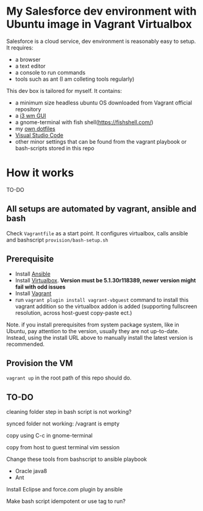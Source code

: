 # My Salesforce dev environment with Ubuntu image in Vagrant Virtualbox

Salesforce is a cloud service, dev environment is reasonably easy to setup. It requires:

- a browser
- a text editor
- a console to run commands
- tools such as ant (I am colleting tools regularly)

This dev box is tailored for myself. It contains:

- a minimum size headless ubuntu OS downloaded from Vagrant official repository
- a [i3 wm GUI](https://i3wm.org/)
- a gnome-terminal with fish shell(https://fishshell.com/)
- my [own dotfiles](https://github.com/Xixiao007/dotfiles-ubuntu-mac)
- [Visual Studio Code](https://code.visualstudio.com/)
- other minor settings that can be found from the vagrant playbook or bash-scripts stored in this repo

# How it works

TO-DO

## All setups are automated by vagrant, ansible and bash

Check `Vagrantfile` as a start point. It configures virtualbox, calls ansible and bashscript `provision/bash-setup.sh`

## Prerequisite
- Install [Ansible](http://docs.ansible.com/ansible/latest/intro_installation.html)
- Install [Virtualbox](https://www.virtualbox.org/wiki/Downloads). **Version must be 5.1.30r118389, newer version might fail with odd issues**
- Install [Vagrant](https://www.vagrantup.com/downloads.html)
- run `vagrant plugin install vagrant-vbguest` command to install this vagrant addition so the virtualbox addon is added (supporting fullscreen resolution, across host-guest copy-paste ect.)

Note. if you install prerequisites from system package system, like in Ubuntu, pay attention to the version, usually they are not up-to-date. Instead, using the install URL above to manually install the latest version is recommended.

## Provision the VM

`vagrant up` in the root path of this repo should do.

## TO-DO

cleaning folder step in bash script is not working?

synced folder not working: /vagrant is empty

copy using C-c in gnome-terminal

copy from host to guest terminal vim session

Change these tools from bashscript to ansible playbook
- Oracle java8
- Ant

Install Eclipse and force.com plugin by ansible 

Make bash script idempotent or use tag to run?
